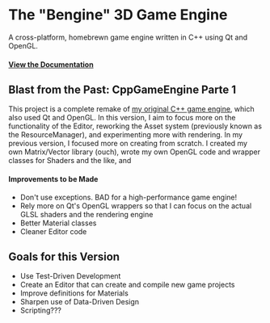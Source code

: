 # The "Bengine" 3D Game Engine
A cross-platform, homebrewn game engine written in C++ using Qt and OpenGL.

#### [View the Documentation](https://bgr360.github.io/benginedoc)

## Blast from the Past: CppGameEngine Parte 1
This project is a complete remake of [my original C++ game engine](https://github.com/bgr360/CppGameEngine3D), which also used Qt and OpenGL. In this version, I aim to focus more on the functionality of the Editor, reworking the Asset system (previously known as the ResourceManager), and experimenting more with rendering. In my previous version, I focused more on creating from scratch. I created my own Matrix/Vector library (ouch), wrote my own OpenGL code and wrapper classes for Shaders and the like, and 

#### Improvements to be Made

* Don't use exceptions. BAD for a high-performance game engine!
* Rely more on Qt's OpenGL wrappers so that I can focus on the actual GLSL shaders and the rendering engine
* Better Material classes
* Cleaner Editor code

## Goals for this Version

* Use Test-Driven Development
* Create an Editor that can create and compile new game projects
* Improve definitions for Materials
* Sharpen use of Data-Driven Design
* Scripting???
